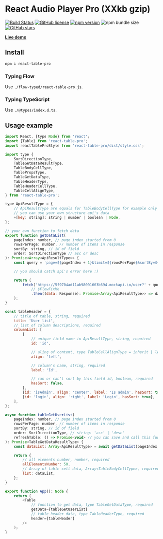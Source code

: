 # React Audio Player Pro (XXkb gzip)

[![Build Status](https://travis-ci.org/webbestmaster/react-table-pro.svg?branch=master)](https://travis-ci.org/github/webbestmaster/react-table-pro)
[![GitHub license](https://img.shields.io/npm/l/react-table-pro)](https://github.com/webbestmaster/react-table-pro/blob/master/license)
[![npm version](https://img.shields.io/npm/v/react-table-pro.svg?style=flat)](https://www.npmjs.com/package/react-table-pro)
![npm bundle size](https://img.shields.io/bundlephobia/minzip/react-table-pro)
[![GitHub stars](https://img.shields.io/github/stars/webbestmaster/react-table-pro?style=social&maxAge=2592000)](https://github.com/webbestmaster/react-table-pro/)


**[Live demo](http://webbestmaster.github.io/react-table)**


## Install

```bash
npm i react-table-pro
```


### Typing Flow

Use `./flow-typed/react-table-pro.js`.


### Typing TypeScript

Use `./@types/index.d.ts`.


## Usage example

```javascript
import React, {type Node} from 'react';
import {Table} from 'react-table-pro';
import reactTableProStyle from 'react-table-pro/dist/style.css';

import type {
    SortDirectionType,
    TableGetDataResultType,
    TableBodyCellType,
    TablePropsType,
    TableGetDataType,
    TableHeaderType,
    TableHeaderCellType,
    TableCellAlignType,
} from 'react-table-pro';

type ApiResultType = {
    // ApiResultType are equals for TableBodyCellType for example only
    // you can use your own structure api's data
    +[key: string]: string | number | boolean | Node,
};

// your own function to fetch data
export function getDataList(
    pageIndex: number, // page index started from 0
    rowsPerPage: number, // number of items in response
    sortBy: string, // id of field
    order: SortDirectionType // asc or desc
): Promise<Array<ApiResultType>> {
    const query = `page=${pageIndex + 1}&limit=${rowsPerPage}&sortBy=${sortBy}&order=${order}`;

    // you should catch api's error here :)

    return (
        fetch('https://5f9704ad11ab98001603b694.mockapi.io/user?' + query)
            // $FlowFixMe
            .then((data: Response): Promise<Array<ApiResultType>> => data.json())
    );
}

const tableHeader = {
    // title of table, string, required
    title: 'User list',
    // list of column descriptions, required
    columnList: [
        {
            // unique field name in ApiResultType, string, required
            id: 'id',

            // aling of content, type TableCellAlignType = inherit | left | center | right | justify, required
            align: 'left',

            // column's name, string, required
            label: 'Id',

            // can or can't sort by this field id, boolean, required
            hasSort: false,
        },
        {id: 'isAdmin', align: 'center', label: 'Is admin', hasSort: true},
        {id: 'login', align: 'right', label: 'Login', hasSort: true},
    ],
};

async function tableGetUserList(
    pageIndex: number, // page index started from 0
    rowsPerPage: number, // number of items in response
    sortBy: string, // id of field
    order: SortDirectionType, // string: 'asc' | 'desc'
    refreshTable: () => Promise<void> // you can save and call this function to refresh table
): Promise<TableGetDataResultType> {
    const dataList: Array<ApiResultType> = await getDataList(pageIndex, rowsPerPage, sortBy, order);

    return {
        // all elements number, number, required
        allElementsNumber: 50,
        // Array of table cell data, Array<TableBodyCellType>, required
        list: dataList,
    };
}

export function App(): Node {
    return (
        <Table
            // function to get data, type TableGetDataType, required
            getData={tableGetUserList}
            // table header data, type TableHeaderType, required
            header={tableHeader}
        />
    );
}
```
